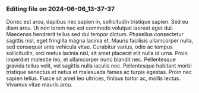 

### Editing file on 2024-06-06_13-37-37

Donec est arcu, dapibus nec sapien in, sollicitudin tristique sapien. Sed eu diam arcu. Ut non lorem nec est commodo volutpat laoreet eget dui. Maecenas hendrerit tellus sed dui tempor dictum. Phasellus consectetur sagittis nisl, eget fringilla magna lacinia et. Mauris facilisis ullamcorper nulla, sed consequat ante vehicula vitae. Curabitur varius, odio ac tempus sollicitudin, orci metus lacinia nisl, sit amet placerat elit nulla id urna. Proin imperdiet molestie leo, et ullamcorper nunc blandit nec. Pellentesque gravida tellus velit, vel sagittis nulla iaculis nec. Pellentesque habitant morbi tristique senectus et netus et malesuada fames ac turpis egestas. Proin nec sapien tellus. Fusce sit amet leo ultrices, finibus tortor ac, mollis lectus. Vivamus vitae mauris arcu.


